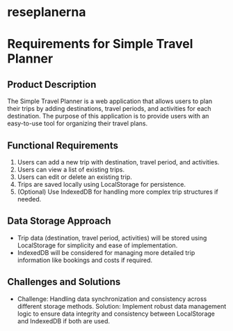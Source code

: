 # reseplanerna

# Requirements for Simple Travel Planner

## Product Description

The Simple Travel Planner is a web application that allows users to plan their trips by adding destinations, travel periods, and activities for each destination. The purpose of this application is to provide users with an easy-to-use tool for organizing their travel plans.

## Functional Requirements

1. Users can add a new trip with destination, travel period, and activities.
2. Users can view a list of existing trips.
3. Users can edit or delete an existing trip.
4. Trips are saved locally using LocalStorage for persistence.
5. (Optional) Use IndexedDB for handling more complex trip structures if needed.

## Data Storage Approach

- Trip data (destination, travel period, activities) will be stored using LocalStorage for simplicity and ease of implementation.
- IndexedDB will be considered for managing more detailed trip information like bookings and costs if required.

## Challenges and Solutions

- Challenge: Handling data synchronization and consistency across different storage methods.
  Solution: Implement robust data management logic to ensure data integrity and consistency between LocalStorage and IndexedDB if both are used.

